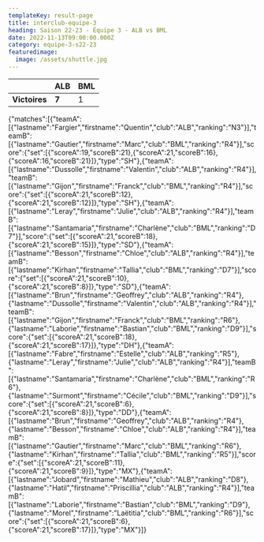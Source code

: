 ```yaml
---
templateKey: result-page
title: interclub-equipe-3
heading: Saison 22-23 - Équipe 3 - ALB vs BML
date: 2022-11-13T09:00:00.000Z
category: equipe-3-s22-23
featuredimage:
  image: /assets/shuttle.jpg
---
```

|               | ALB   | BML |
| ------------- | ----- | --- |
| **Victoires** | **7** | 1   |

<scoreboard>{"matches":[{"teamA":[{"lastname":"Fargier","firstname":"Quentin","club":"ALB","ranking":"N3"}],"teamB":[{"lastname":"Gautier","firstname":"Marc","club":"BML","ranking":"R4"}],"score":{"set":[{"scoreA":19,"scoreB":21},{"scoreA":21,"scoreB":16},{"scoreA":16,"scoreB":21}]},"type":"SH"},{"teamA":[{"lastname":"Dussolle","firstname":"Valentin","club":"ALB","ranking":"R4"}],"teamB":[{"lastname":"Gijon","firstname":"Franck","club":"BML","ranking":"R4"}],"score":{"set":[{"scoreA":21,"scoreB":12},{"scoreA":21,"scoreB":12}]},"type":"SH"},{"teamA":[{"lastname":"Leray","firstname":"Julie","club":"ALB","ranking":"R4"}],"teamB":[{"lastname":"Santamaria","firstname":"Charlène","club":"BML","ranking":"D7"}],"score":{"set":[{"scoreA":21,"scoreB":18},{"scoreA":21,"scoreB":15}]},"type":"SD"},{"teamA":[{"lastname":"Besson","firstname":"Chloe","club":"ALB","ranking":"R4"}],"teamB":[{"lastname":"Kirhan","firstname":"Tallia","club":"BML","ranking":"D7"}],"score":{"set":[{"scoreA":21,"scoreB":10},{"scoreA":21,"scoreB":8}]},"type":"SD"},{"teamA":[{"lastname":"Brun","firstname":"Geoffrey","club":"ALB","ranking":"R4"},{"lastname":"Dussolle","firstname":"Valentin","club":"ALB","ranking":"R4"}],"teamB":[{"lastname":"Gijon","firstname":"Franck","club":"BML","ranking":"R6"},{"lastname":"Laborie","firstname":"Bastian","club":"BML","ranking":"D9"}],"score":{"set":[{"scoreA":21,"scoreB":18},{"scoreA":21,"scoreB":17}]},"type":"DH"},{"teamA":[{"lastname":"Fabre","firstname":"Estelle","club":"ALB","ranking":"R5"},{"lastname":"Leray","firstname":"Julie","club":"ALB","ranking":"R4"}],"teamB":[{"lastname":"Santamaria","firstname":"Charlène","club":"BML","ranking":"R6"},{"lastname":"Surmont","firstname":"Cécile","club":"BML","ranking":"D9"}],"score":{"set":[{"scoreA":21,"scoreB":6},{"scoreA":21,"scoreB":8}]},"type":"DD"},{"teamA":[{"lastname":"Brun","firstname":"Geoffrey","club":"ALB","ranking":"R4"},{"lastname":"Besson","firstname":"Chloe","club":"ALB","ranking":"R4"}],"teamB":[{"lastname":"Gautier","firstname":"Marc","club":"BML","ranking":"R6"},{"lastname":"Kirhan","firstname":"Tallia","club":"BML","ranking":"R5"}],"score":{"set":[{"scoreA":21,"scoreB":11},{"scoreA":21,"scoreB":9}]},"type":"MX"},{"teamA":[{"lastname":"Jobard","firstname":"Mathieu","club":"ALB","ranking":"D8"},{"lastname":"Hatil","firstname":"Priscillia","club":"ALB","ranking":"R4"}],"teamB":[{"lastname":"Laborie","firstname":"Bastian","club":"BML","ranking":"D9"},{"lastname":"Morel","firstname":"Laëtitia","club":"BML","ranking":"R6"}],"score":{"set":[{"scoreA":21,"scoreB":6},{"scoreA":21,"scoreB":17}]},"type":"MX"}]}</scoreboard>
